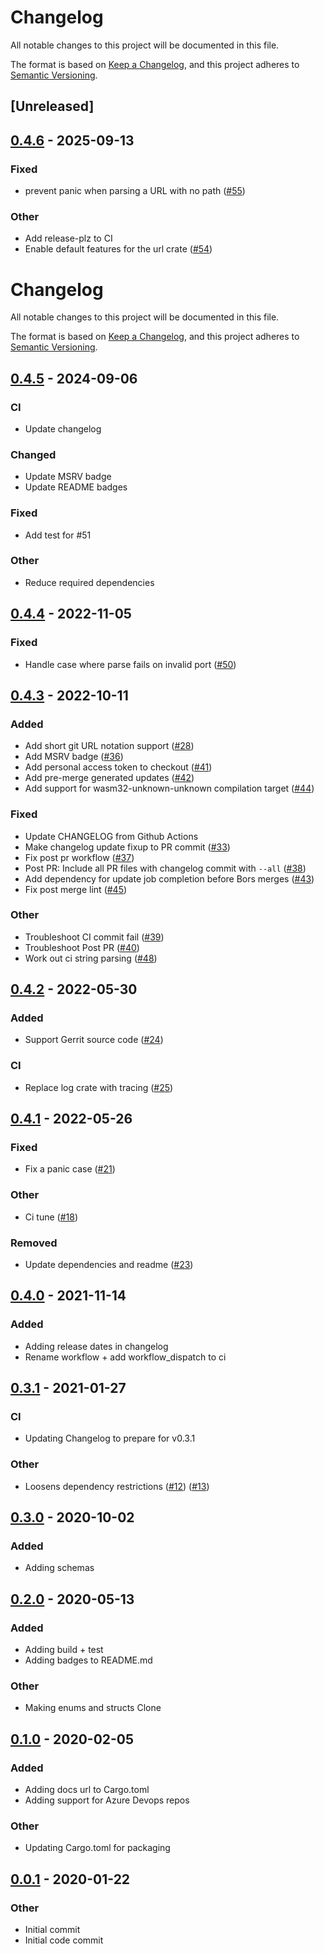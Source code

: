 # Changelog

All notable changes to this project will be documented in this file.

The format is based on [Keep a Changelog](https://keepachangelog.com/en/1.0.0/),
and this project adheres to [Semantic Versioning](https://semver.org/spec/v2.0.0.html).

## [Unreleased]

## [0.4.6](https://github.com/tjtelan/git-url-parse-rs/compare/v0.4.5...v0.4.6) - 2025-09-13

### Fixed

- prevent panic when parsing a URL with no path ([#55](https://github.com/tjtelan/git-url-parse-rs/pull/55))

### Other

- Add release-plz to CI
- Enable default features for the url crate ([#54](https://github.com/tjtelan/git-url-parse-rs/pull/54))
# Changelog

All notable changes to this project will be documented in this file.

The format is based on [Keep a Changelog](https://keepachangelog.com/en/1.0.0/),
and this project adheres to [Semantic Versioning](https://semver.org/spec/v2.0.0.html).

## [0.4.5](https://github.com/tjtelan/git-url-parse-rs/tree/v0.4.5) - 2024-09-06

### CI

- Update changelog

### Changed

- Update MSRV badge
- Update README badges

### Fixed

- Add test for #51

### Other

- Reduce required dependencies

## [0.4.4](https://github.com/tjtelan/git-url-parse-rs/tree/v0.4.4) - 2022-11-05

### Fixed

- Handle case where parse fails on invalid port ([#50](https://github.com/tjtelan/git-url-parse-rs/issues/50))

## [0.4.3](https://github.com/tjtelan/git-url-parse-rs/tree/v0.4.3) - 2022-10-11

### Added

- Add short git URL notation support ([#28](https://github.com/tjtelan/git-url-parse-rs/issues/28))
- Add MSRV badge ([#36](https://github.com/tjtelan/git-url-parse-rs/issues/36))
- Add personal access token to checkout ([#41](https://github.com/tjtelan/git-url-parse-rs/issues/41))
- Add pre-merge generated updates ([#42](https://github.com/tjtelan/git-url-parse-rs/issues/42))
- Add support for wasm32-unknown-unknown compilation target ([#44](https://github.com/tjtelan/git-url-parse-rs/issues/44))

### Fixed

- Update CHANGELOG from Github Actions
- Make changelog update fixup to PR commit ([#33](https://github.com/tjtelan/git-url-parse-rs/issues/33))
- Fix post pr workflow ([#37](https://github.com/tjtelan/git-url-parse-rs/issues/37))
- Post PR: Include all PR files with changelog commit with `--all` ([#38](https://github.com/tjtelan/git-url-parse-rs/issues/38))
- Add dependency for update job completion before Bors merges ([#43](https://github.com/tjtelan/git-url-parse-rs/issues/43))
- Fix post merge lint ([#45](https://github.com/tjtelan/git-url-parse-rs/issues/45))

### Other

- Troubleshoot CI commit fail ([#39](https://github.com/tjtelan/git-url-parse-rs/issues/39))
- Troubleshoot Post PR ([#40](https://github.com/tjtelan/git-url-parse-rs/issues/40))
- Work out ci string parsing ([#48](https://github.com/tjtelan/git-url-parse-rs/issues/48))

## [0.4.2](https://github.com/tjtelan/git-url-parse-rs/tree/v0.4.2) - 2022-05-30

### Added

- Support Gerrit source code ([#24](https://github.com/tjtelan/git-url-parse-rs/issues/24))

### CI

- Replace log crate with tracing ([#25](https://github.com/tjtelan/git-url-parse-rs/issues/25))

## [0.4.1](https://github.com/tjtelan/git-url-parse-rs/tree/v0.4.1) - 2022-05-26

### Fixed

- Fix a panic case ([#21](https://github.com/tjtelan/git-url-parse-rs/issues/21))

### Other

- Ci tune ([#18](https://github.com/tjtelan/git-url-parse-rs/issues/18))

### Removed

- Update dependencies and readme ([#23](https://github.com/tjtelan/git-url-parse-rs/issues/23))

## [0.4.0](https://github.com/tjtelan/git-url-parse-rs/tree/v0.4.0) - 2021-11-14

### Added

- Adding release dates in changelog
- Rename workflow + add workflow_dispatch to ci

## [0.3.1](https://github.com/tjtelan/git-url-parse-rs/tree/v0.3.1) - 2021-01-27

### CI

- Updating Changelog to prepare for v0.3.1

### Other

- Loosens dependency restrictions ([#12](https://github.com/tjtelan/git-url-parse-rs/issues/12)) ([#13](https://github.com/tjtelan/git-url-parse-rs/issues/13))

## [0.3.0](https://github.com/tjtelan/git-url-parse-rs/tree/v0.3.0) - 2020-10-02

### Added

- Adding schemas

## [0.2.0](https://github.com/tjtelan/git-url-parse-rs/tree/v0.2.0) - 2020-05-13

### Added

- Adding build + test
- Adding badges to README.md

### Other

- Making enums and structs Clone

## [0.1.0](https://github.com/tjtelan/git-url-parse-rs/tree/v0.1.0) - 2020-02-05

### Added

- Adding docs url to Cargo.toml
- Adding support for Azure Devops repos

### Other

- Updating Cargo.toml for packaging

## [0.0.1](https://github.com/tjtelan/git-url-parse-rs/tree/v0.0.1) - 2020-01-22

### Other

- Initial commit
- Initial code commit

<!-- generated by git-cliff -->
